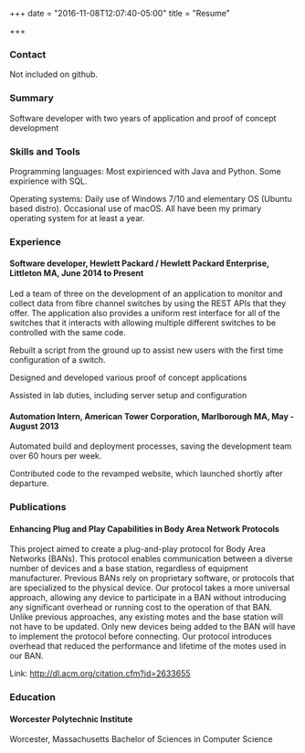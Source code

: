 +++
date = "2016-11-08T12:07:40-05:00"
title = "Resume"

+++

### Contact

Not included on github.

### Summary
Software developer with two years of application and proof of concept development

### Skills and Tools
Programming languages: Most expirienced with Java and Python. Some expirience with SQL.

Operating systems: Daily use of Windows 7/10 and elementary OS (Ubuntu based distro). Occasional use of macOS. All have been my primary operating system for at least a year.

### Experience
#### Software developer,  Hewlett Packard / Hewlett Packard Enterprise, Littleton MA, June 2014 to Present
Led a team of three on the development of an application to monitor and collect data from fibre channel switches by using the REST APIs that they offer. The application also provides a uniform rest interface for all of the switches that it interacts with allowing multiple different switches to be controlled with the same code. 

Rebuilt a script from the ground up to assist new users with the first time configuration of a switch.

Designed and developed various proof of concept applications

Assisted in lab duties, including server setup and configuration

#### Automation Intern,  American Tower Corporation, Marlborough MA, May - August  2013
Automated build and deployment processes, saving the development team over 60 hours per week.

Contributed code to the revamped website, which launched shortly after departure.

### Publications
#### Enhancing Plug and Play Capabilities in Body Area Network Protocols
This project aimed to create a plug-and-play protocol for Body Area Networks (BANs). This protocol enables communication between a diverse number of devices and a base station, regardless of equipment manufacturer. Previous BANs rely on proprietary software, or protocols that are specialized to the physical device. Our protocol takes a more universal approach, allowing any device to participate in a BAN without introducing any significant overhead or running cost to the operation of that BAN. Unlike previous approaches, any existing motes and the base station will not have to be updated. Only new devices being added to the BAN will have to implement the protocol before connecting. Our protocol introduces overhead that reduced the performance and lifetime of the motes used in our BAN.

Link: http://dl.acm.org/citation.cfm?id=2633655


### Education
#### Worcester Polytechnic Institute
Worcester, Massachusetts
Bachelor of Sciences in Computer Science
